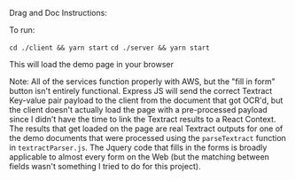 Drag and Doc Instructions:


To run:

`cd ./client && yarn start`
`cd ./server && yarn start`

This will load the demo page in your browser 

Note: All of the services function properly with AWS, but the "fill in form" button isn't entirely functional. Express JS will send the correct Textract Key-value pair payload to the client from the document that got OCR'd, but the client doesn't actually load the page with a pre-processed payload since I didn't have the time to link the Textract results to a React Context. The results that get loaded on the page are real Textract outputs for one of the demo documents that were processed using the `parseTextract` function in `textractParser.js`. The Jquery code that fills in the forms is broadly applicable to almost every form on the Web (but the matching between fields wasn't something I tried to do for this project).


